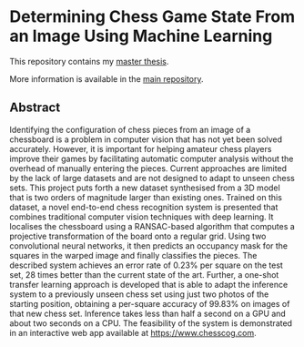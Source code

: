# Determining Chess Game State From an Image Using Machine Learning

This repository contains my [master thesis](report.pdf).

More information is available in the [main repository](https://github.com/georg-wolflein/chesscog).


## Abstract
Identifying the configuration of chess pieces from an image of a chessboard is a problem in computer vision that has not yet been solved accurately.
However, it is important for helping amateur chess players improve their games by facilitating automatic computer analysis without the overhead of manually entering the pieces.
Current approaches are limited by the lack of large datasets and are not designed to adapt to unseen chess sets.
This project puts forth a new dataset synthesised from a 3D model that is two orders of magnitude larger than existing ones.
Trained on this dataset, a novel end-to-end chess recognition system is presented that combines traditional computer vision techniques with deep learning.
It localises the chessboard using a RANSAC-based algorithm that computes a projective transformation of the board onto a regular grid.
Using two convolutional neural networks, it then predicts an occupancy mask for the squares in the warped image and finally classifies the pieces.
The described system achieves an error rate of 0.23% per square on the test set, 28 times better than the current state of the art.
Further, a one-shot transfer learning approach is developed that is able to adapt the inference system to a previously unseen chess set using just two photos of the starting position, obtaining a per-square accuracy of 99.83% on images of that new chess set.
Inference takes less than half a second on a GPU and about two seconds on a CPU.
The feasibility of the system is demonstrated in an interactive web app available at https://www.chesscog.com.
